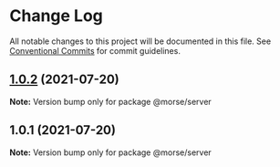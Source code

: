 # Change Log

All notable changes to this project will be documented in this file.
See [Conventional Commits](https://conventionalcommits.org) for commit guidelines.

## [1.0.2](https://github.com/martinvergara26/monorepo/compare/v1.0.1...v1.0.2) (2021-07-20)

**Note:** Version bump only for package @morse/server





## 1.0.1 (2021-07-20)

**Note:** Version bump only for package @morse/server
